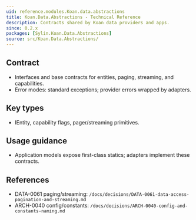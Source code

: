 ```yaml
---
uid: reference.modules.Koan.data.abstractions
title: Koan.Data.Abstractions - Technical Reference
description: Contracts shared by Koan data providers and apps.
since: 0.2.x
packages: [Sylin.Koan.Data.Abstractions]
source: src/Koan.Data.Abstractions/
---
```


## Contract

- Interfaces and base contracts for entities, paging, streaming, and capabilities.
- Error modes: standard exceptions; provider errors wrapped by adapters.

## Key types

- IEntity<TKey>, capability flags, pager/streaming primitives.

## Usage guidance

- Application models expose first-class statics; adapters implement these contracts.

## References

- DATA-0061 paging/streaming: `/docs/decisions/DATA-0061-data-access-pagination-and-streaming.md`
- ARCH-0040 config/constants: `/docs/decisions/ARCH-0040-config-and-constants-naming.md`
